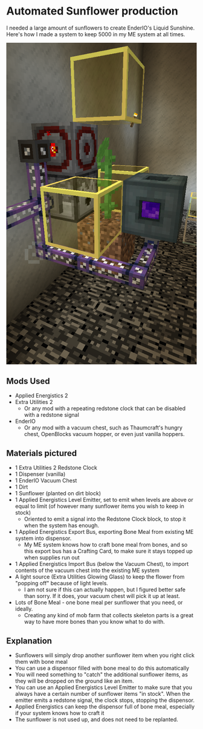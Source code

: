 # Automated Sunflower production

I needed a large amount of sunflowers to create EnderIO's Liquid Sunshine. Here's how I made a system to keep 5000 in my ME system at all times.

![alt text][screenshot]

## Mods Used

* Applied Energistics 2
* Extra Utilities 2
  * Or any mod with a repeating redstone clock that can be disabled with a redstone signal
* EnderIO 
  * Or any mod with a vacuum chest, such as Thaumcraft's hungry chest, OpenBlocks vacuum hopper, or even just vanilla hoppers.

## Materials pictured
* 1 Extra Utilities 2 Redstone Clock
* 1 Dispenser (vanilla)
* 1 EnderIO Vacuum Chest
* 1 Dirt
* 1 Sunflower (planted on dirt block)
* 1 Applied Energistics Level Emitter, set to emit when levels are above or equal to limit (of however many sunflower items you wish to keep in stock)
  * Oriented to emit a signal into the Redstone Clock block, to stop it when the system has enough.
* 1 Applied Energistics Export Bus, exporting Bone Meal from existing ME system into dispensor.
  * My ME system knows how to craft bone meal from bones, and so this export bus has a Crafting Card, to make sure it stays topped up when supplies run out
* 1 Applied Energistics Import Bus (below the Vacuum Chest), to import contents of the vacuum chest into the existing ME system
* A light source (Extra Utilities Glowing Glass) to keep the flower from "popping off" because of light levels. 
  * I am not sure if this can actually happen, but I figured better safe than sorry. If it does, your vacuum chest will pick it up at least.
* Lots of Bone Meal - one bone meal per sunflower that you need, or ideally.
  * Creating any kind of mob farm that collects skeleton parts is a great way to have more bones than you know what to do with.

## Explanation
* Sunflowers will simply drop another sunflower item when you right click them with bone meal
* You can use a dispensor filled with bone meal to do this automatically
* You will need something to "catch" the additional sunflower items, as they will be dropped on the ground like an item.
* You can use an Applied Energistics Level Emitter to make sure that you always have a certain number of sunflower items "in stock". When the emitter emits a redstone signal, the clock stops, stopping the dispensor.
* Applied Energistics can keep the dispensor full of bone meal, especially if your system knows how to craft it
* The sunflower is not used up, and does not need to be replanted.


[screenshot]: ../Images/sunflower.png "Automated Sunflower screenshot"